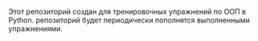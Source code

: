 Этот репозиторий создан для тренировочных упражнений по ООП в Python. репозиторий будет периодически пополнятся выполненными упражнениями.
